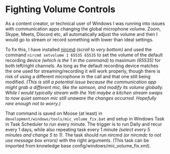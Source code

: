 # Fighting Volume Controls

As a content creator, or technical user of Windows I was running into issues with communication apps changing the global microphone volume. Zoom, Skype, Meets, Discord etc, all automatically adjust the volume and then I would go to stream or record something with lower than ideal settings.

To fix this, I have installed [nircmd](https://www.nirsoft.net/utils/nircmd.html) _(scroll to very bottom)_ and used the command `nircmd setvolume 1 65535 65535` to set the volume of the default recording device _(which is the 1 in the command)_ to maximum _(65535)_ for both left/right channels. As long as the default recording device matches the one used for streaming/recording it will work properly, though there is risk of using a different microphone in the call and that one still being modified. _(This is still a potential issue because the communication app might grab a different mic, like the samson, and modify its volume globally. While I would typically stream with the Yeti maybe a kitchen stream swaps to now quiet samson mic still unaware the changes occurred. Hopefully rare enough not to worry.)_

That command is saved on Moose (at least) in `development/windows/tools/mic_volume_fix.bat` and setup in Windows Task in Task Scheduler to run every minute. The trigger is to run Daily and recur every 1 days, while also repeating task every 1 minute _(select every 5 minutes and change 5 to 1)_. The task should run nircmd _(or nircmdc to not use message box errors)_ with the right arguments. (This task can be imported from knowledge base config/windows/mic_volume_fix.xml).
